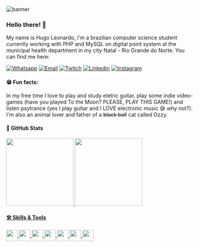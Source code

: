 <link rel="stylesheet" href="https://cdn.jsdelivr.net/gh/devicons/devicon@v2.14.0/devicon.min.css">

![banner](https://user-images.githubusercontent.com/94985416/143295516-00d7cb6a-1ca5-4b4a-80db-df9b316324b4.png)


### Hello there! 👋

My name is Hugo Leonardo, i'm a brazilian computer science student currently working with PHP and MySQL on digital point system at the municipal health department in my city Natal - Rio Grande do Norte. You can find me here:

[![Whatsapp](https://img.shields.io/badge/WhatsApp-25D366?style=for-the-badge&logo=whatsapp&logoColor=white)](https://api.whatsapp.com/send?phone=5584996655946&text=Hello%20Hugo!) 
[![Email](https://img.shields.io/badge/Microsoft_Outlook-0078D4?style=for-the-badge&logo=microsoft-outlook&logoColor=white)](mailto:hugoleonardo.dev@outlook.com)
[![Twitch](https://img.shields.io/badge/Twitch-9146FF?style=for-the-badge&logo=twitch&logoColor=white)](https://www.twitch.tv/vascelos)
[![Linkedin](https://img.shields.io/badge/LinkedIn-0077B5?style=for-the-badge&logo=linkedin&logoColor=white)](https://www.linkedin.com/in/hugo-leonardo-2a2467210/)
[![Instagram](https://img.shields.io/badge/Instagram-E4405F?style=for-the-badge&logo=instagram&logoColor=white)](https://www.instagram.com/huguitows/)

#### 😁 Fun facts:
   
In my free time I love to play and study eletric guitar, play some indie video-games (have you played To the Moon? PLEASE, PLAY THIS GAME!) and listen psytrance (yes I play guitar and I LOVE electronic music 😅 why not?). I'm also an animal lover and father of a ~~black ball~~ cat called Ozzy. 

#### 🔴 GitHub Stats

<div>
   <a href="https://github.com/hugo-leonardo-dev">
   <img height="180em" src="https://github-readme-stats.vercel.app/api?username=hugo-leonardo-dev&show_icons=false&theme=dracula&include_all_comits=true"/>
   <img height="180em" src="https://github-readme-stats.vercel.app/api/top-langs/?username=hugo-leonardo-dev&layout=compact&theme=dracula"/>

</div>
   
#### 🛠️ Skills & Tools
   
<div style"display inline_block"> 
   <img align="center" height="30" widht="40" img src="https://img.shields.io/badge/HTML-239120?style=for-the-badge&logo=html5&logoColor=white" />
   <img align="center" height="30" widht="40" img src="https://img.shields.io/badge/CSS-239120?&style=for-the-badge&logo=css3&logoColor=white" />
   <img align="center" height="30" widht="40" img src="https://img.shields.io/badge/JavaScript-F7DF1E?style=for-the-badge&logo=javascript&logoColor=black" />
   <img align="center" height="30" widht="40" img src="https://img.shields.io/badge/PHP-777BB4?style=for-the-badge&logo=php&logoColor=white" />
   <img align="center" height="30" widht="40" img src="https://img.shields.io/badge/jQuery-0769AD?style=for-the-badge&logo=jquery&logoColor=white" />
   <img align="center" height="30" widht="40" img src="https://img.shields.io/badge/MySQL-00000F?style=for-the-badge&logo=mysql&logoColor=white" />
   <img align="center" height="30" widht="40" img src="https://img.shields.io/badge/C%23-239120?style=for-the-badge&logo=c-sharp&logoColor=white" />
</div>

